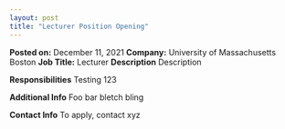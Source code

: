 ```yaml
---
layout: post
title: "Lecturer Position Opening"
---
```


**Posted on:** December 11, 2021
**Company:** University of Massachusetts Boston
**Job Title:** Lecturer
**Description**
Description 

**Responsibilities**
Testing 123

**Additional Info**
Foo bar bletch bling

**Contact Info**
To apply, contact xyz

